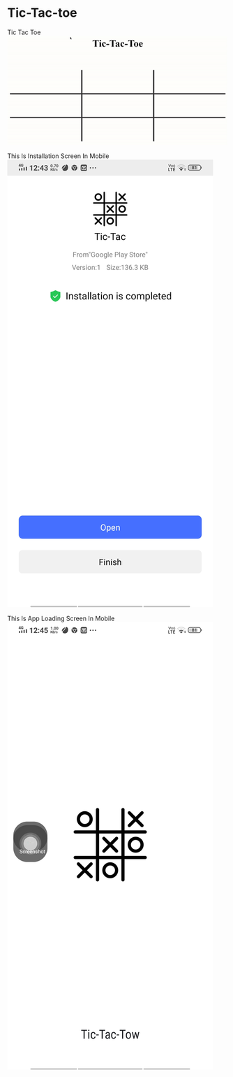 # Tic-Tac-toe
Tic Tac Toe 
![link](ezgif.com-crop.gif)



This Is Installation Screen In Mobile
![link](WhatsApp%20Image%202020-06-07%20at%201.46.18%20AM.jpeg)




This Is App Loading Screen In Mobile 
![link](WhatsApp%20Image%202020-06-07%20at%201.46.18%20AM%20(1).jpeg)
